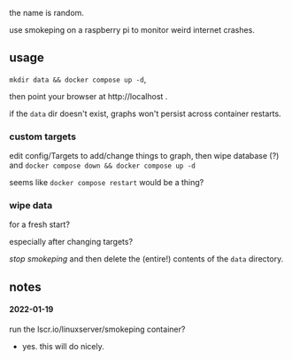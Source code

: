 the name is random.

use smokeping on a raspberry pi to monitor weird internet crashes.

## usage

`mkdir data && docker compose up -d`,

then point your browser at http://localhost .

if the `data` dir doesn't exist, graphs won't persist across container
restarts.

### custom targets

edit config/Targets to add/change things to graph, then wipe database (?)
and `docker compose down && docker compose up -d`

seems like `docker compose restart` would be a thing?

### wipe data

for a fresh start?

especially after changing targets?

*stop smokeping* and then delete the (entire!) contents of the `data` directory.


## notes
#### 2022-01-19

run the lscr.io/linuxserver/smokeping container?

- yes. this will do nicely.

